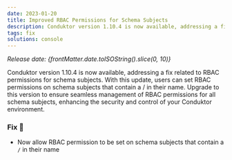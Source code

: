 ```yaml
---
date: 2023-01-20
title: Improved RBAC Permissions for Schema Subjects
description: Conduktor version 1.10.4 is now available, addressing a fix related to RBAC permissions for schema subjects.
tags: fix
solutions: console
---
```


*Release date: {frontMatter.date.toISOString().slice(0, 10)}*

Conduktor version 1.10.4 is now available, addressing a fix related to RBAC permissions for schema subjects. With this update, users can set RBAC permissions on schema subjects that contain a / in their name. Upgrade to this version to ensure seamless management of RBAC permissions for all schema subjects, enhancing the security and control of your Conduktor environment.

### Fix 🔨

- Now allow RBAC permission to be set on schema subjects that contain a `/` in their name
